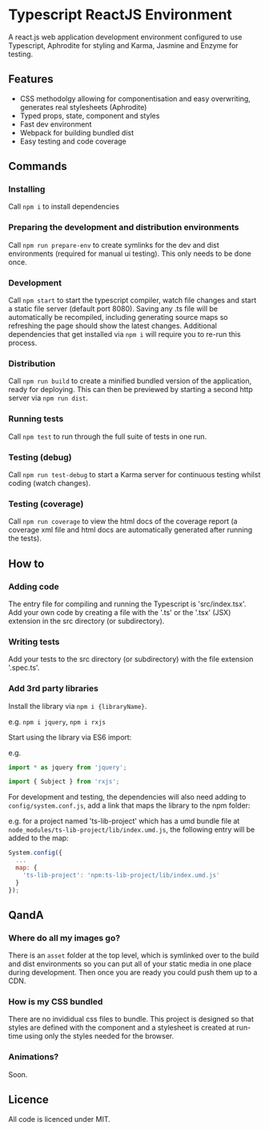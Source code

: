 # Typescript ReactJS Environment
A react.js web application development environment configured to use Typescript, Aphrodite for styling and Karma, Jasmine and Enzyme for testing.

## Features
- CSS methodolgy allowing for componentisation and easy overwriting, generates real stylesheets (Aphrodite)
- Typed props, state, component and styles
- Fast dev environment
- Webpack for building bundled dist
- Easy testing and code coverage

## Commands

### Installing
Call `npm i` to install dependencies

### Preparing the development and distribution environments
Call `npm run prepare-env` to create symlinks for the dev and dist environments (required for manual ui testing).
This only needs to be done once.

### Development
Call `npm start` to start the typescript compiler, watch file changes and start a static file server (default port 8080).
Saving any .ts file will be automatically be recompiled, including generating source maps so refreshing the page should show the latest changes.
Additional dependencies that get installed via `npm i` will require you to re-run this process.

### Distribution
Call `npm run build` to create a minified bundled version of the application, ready for deploying. This can then be previewed by starting a second http server via `npm run dist`.

### Running tests
Call `npm test` to run through the full suite of tests in one run.

### Testing (debug)
Call `npm run test-debug` to start a Karma server for continuous testing whilst coding (watch changes).

### Testing (coverage)
Call `npm run coverage` to view the html docs of the coverage report (a coverage xml file and html docs are automatically generated after running the tests).

## How to

### Adding code
The entry file for compiling and running the Typescript is 'src/index.tsx'. Add your own code by creating a file with the '.ts' or the '.tsx' (JSX) extension in the src directory (or subdirectory).

### Writing tests
Add your tests to the src directory (or subdirectory) with the file extension '.spec.ts'.

### Add 3rd party libraries
Install the library via `npm i {libraryName}`.

e.g. `npm i jquery`,  `npm i rxjs`

Start using the library via ES6 import:

e.g. 
```javascript
import * as jquery from 'jquery';
```
```javascript
import { Subject } from 'rxjs';
```

For development and testing, the dependencies will also need adding to `config/system.conf.js`, add a link that maps the library to the npm folder:

e.g. for a project named 'ts-lib-project' which has a umd bundle file at `node_modules/ts-lib-project/lib/index.umd.js`, the following entry will be added to the map:
```javascript
System.config({
  ...
  map: {
    'ts-lib-project': 'npm:ts-lib-project/lib/index.umd.js'
  }
});
```

## QandA

### Where do all my images go?
There is an `asset` folder at the top level, which is symlinked over to the build and dist environments so you can put all of your static media in one place during development. Then once you are ready you could push them up to a CDN.

### How is my CSS bundled
There are no invididual css files to bundle. This project is designed so that styles are defined with the component and a stylesheet is created at run-time using only the styles needed for the browser.

### Animations?
Soon.

## Licence
All code is licenced under MIT.
